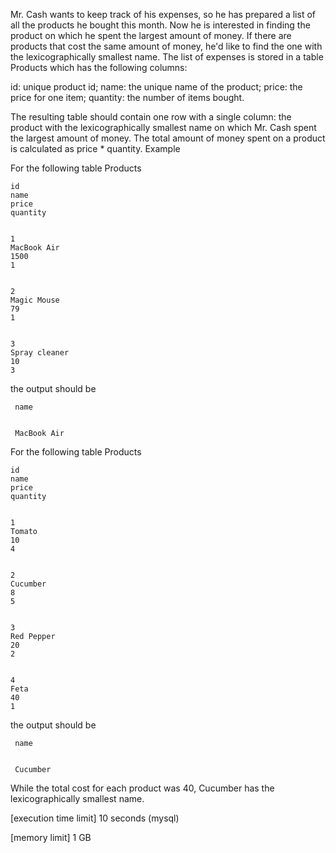 Mr. Cash wants to keep track of his expenses, so he has prepared a list of all the products he bought this month. Now he is interested in finding the product on which he spent the largest amount of money. If there are products that cost the same amount of money, he'd like to find the one with the lexicographically smallest name.
The list of expenses is stored in a table Products which has the following columns:

id: unique product id;
name: the unique name of the product;
price: the price for one item;
quantity: the number of items bought.

The resulting table should contain one row with a single column: the product with the lexicographically smallest name on which Mr. Cash spent the largest amount of money.
The total amount of money spent on a product is calculated as price * quantity.
Example

For the following table Products


  
    id
    name
    price
    quantity
  
  
    1
    MacBook Air
    1500
    1
  
  
    2
    Magic Mouse
    79
    1
  
  
    3
    Spray cleaner
    10
    3
  
the output should be

 
   
     name
   
   
     MacBook Air
   
 

For the following table Products


  
    id
    name
    price
    quantity
  
  
    1
    Tomato
    10
    4
  
  
    2
    Cucumber
    8
    5
  
  
    3
    Red Pepper
    20
    2
  
    
    4
    Feta
    40
    1
  
the output should be

 
   
     name
   
   
     Cucumber
   
 
While the total cost for each product was 40, Cucumber has the lexicographically smallest name.


[execution time limit] 10 seconds (mysql)


[memory limit] 1 GB


